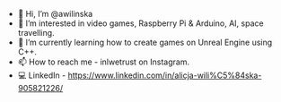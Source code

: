 - 👋 Hi, I’m @awilinska
- 👀 I’m interested in video games, Raspberry Pi & Arduino, AI, space travelling.
- 🌱 I’m currently learning how to create games on Unreal Engine using C++.
- 📫 How to reach me - inlwetrust on Instagram.
- :computer: LinkedIn - https://www.linkedin.com/in/alicja-wili%C5%84ska-905821226/

<!---
awilinska/awilinska is a ✨ special ✨ repository because its `README.md` (this file) appears on your GitHub profile.
You can click the Preview link to take a look at your changes.
--->
